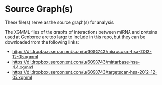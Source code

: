 # Source Graph(s)
These file(s) serve as the source graph(s) for analysis.

The XGMML files of the graphs of interactions between miRNA and proteins used at Genboree are too large to include in this repo, but they can be downloaded from the following links:
* https://dl.dropboxusercontent.com/u/6093743/microcosm-hsa-2012-12-05.xgmml
* https://dl.dropboxusercontent.com/u/6093743/mirtarbase-hsa-4.4.xgmml
* https://dl.dropboxusercontent.com/u/6093743/targetscan-hsa-2012-12-05.xgmml
